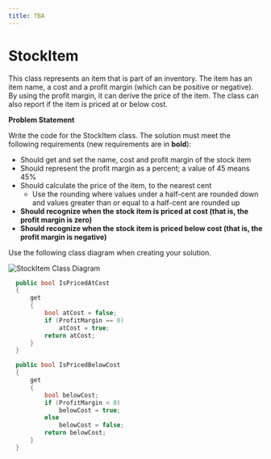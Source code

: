 ```yaml
---
title: TBA
---
```

# StockItem

This class represents an item that is part of an inventory. The item has an item name, a cost and a profit margin (which can be positive or negative). By using the profit margin, it can derive the price of the item. The class can also report if the item is priced at or below cost. 

**Problem Statement**

Write the code for the StockItem class. The solution must meet the following requirements (new requirements are in **bold**):

* Should get and set the name, cost and profit margin of the stock item
* Should represent the profit margin as a percent; a value of 45 means 45%
* Should calculate the price of the item, to the nearest cent
  * Use the rounding where values under a half-cent are rounded down and values greater than or equal to a half-cent are rounded up
* **Should recognize when the stock item is priced at cost (that is, the profit margin is zero)**
* **Should recognize when the stock item is priced below cost (that is, the profit margin is negative)**

Use the following class diagram when creating your solution.

![StockItem Class Diagram](F-StockItem.png)

```csharp
  public bool IsPricedAtCost
  {
      get
      {
          bool atCost = false;
          if (ProfitMargin == 0)
              atCost = true;
          return atCost;
      }
  }

  public bool IsPricedBelowCost
  {
      get
      {
          bool belowCost;
          if (ProfitMargin < 0)
              belowCost = true;
          else
              belowCost = false;
          return belowCost;
      }
  }
```
